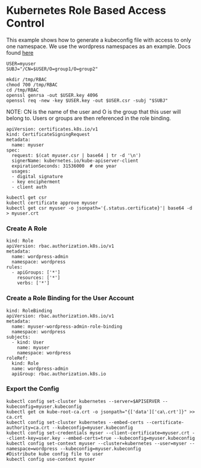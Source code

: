 # Kubernetes Role Based Access Control
This example shows how to generate a kubeconfig file with access to only one namespace. We use the wordpress namespaces as an example.
Docs found [here](https://kubernetes.io/docs/reference/access-authn-authz/certificate-signing-requests/#normal-user)

```
USER=myuser
SUBJ="/CN=$USER/O=group1/O=group2"

mkdir /tmp/RBAC
chmod 700 /tmp/RBAC
cd /tmp/RBAC
openssl genrsa -out $USER.key 4096
openssl req -new -key $USER.key -out $USER.csr -subj "$SUBJ"
```
NOTE: CN is the name of the user and O is the group that this user will belong to. Users or groups are then referenced in the role binding.


```
apiVersion: certificates.k8s.io/v1
kind: CertificateSigningRequest
metadata:
  name: myuser
spec:
  request: $(cat myuser.csr | base64 | tr -d '\n')
  signerName: kubernetes.io/kube-apiserver-client
  expirationSeconds: 31536000  # one year
  usages:
  - digital signature
  - key encipherment
  - client auth
```
```
kubectl get csr
kubectl certificate approve myuser
kubectl get csr myuser -o jsonpath='{.status.certificate}'| base64 -d > myuser.crt
```

### Create A Role
```
kind: Role
apiVersion: rbac.authorization.k8s.io/v1
metadata:
  name: wordpress-admin
  namespace: wordpress
rules:
  - apiGroups: ['*']
    resources: ['*']
    verbs: ['*']
```
### Create a Role Binding for the User Account
```
kind: RoleBinding
apiVersion: rbac.authorization.k8s.io/v1
metadata:
  name: myuser-wordpress-admin-role-binding
  namespace: wordpress
subjects:
  - kind: User
    name: myuser
    namespace: wordpress
roleRef:
  kind: Role
  name: wordpress-admin
  apiGroup: rbac.authorization.k8s.io
```
### Export the Config
```
kubectl config set-cluster kubernetes --server=$APISERVER --kubeconfig=myuser.kubeconfig
kubectl get cm kube-root-ca.crt -o jsonpath="{['data']['ca\.crt']}" >> ca.crt
kubectl config set-cluster kubernetes --embed-certs --certificate-authority=ca.crt --kubeconfig=myuser.kubeconfig
kubectl config set-credentials myser --client-certificate=myuser.crt --client-key=user.key --embed-certs=true --kubeconfig=myuser.kubeconfig
kubectl config set-context myuser --cluster=kubernetes --user=myser --namespace=wordpress --kubeconfig=myuser.kubeconfig
#Distribute kube config file to user
kubectl config use-context myuser
```
